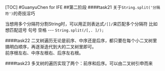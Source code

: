 [TOC]
#GuanyuChen for IFE
##第二阶段
####task21
关于`String.split('分隔符')`的奇技淫巧

当想用多个分隔符分割String时，可以用正则表达式`/[]/`来匹配多个分隔符
比如想匹配逗号 句号 空格 --- `String.split(/[,. ]/);`

####task22
二叉树遍历无论是前序、中序还是后序，都只要在每个小二叉树里搞明白顺序，再逐渐迭代到大的二叉树里即可。  
前序根左右、中序左根右、后序左右根。

####task23
多叉树的遍历实现了两个：前序和后序。可以由二叉树引申而来


